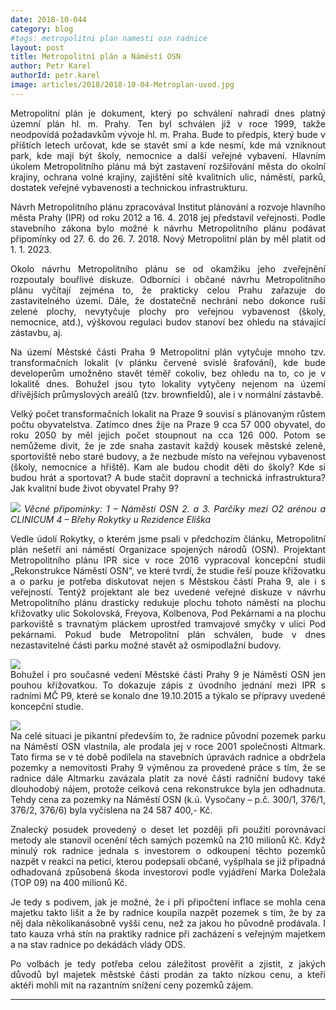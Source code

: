 ```yaml
---
date: 2018-10-044
category: blog
#tags: metropolitni plan namesti osn radnice
layout: post
title: Metropolitní plán a Náměstí OSN
author: Petr Karel
authorId: petr.karel
image: articles/2018/2018-10-04-Metroplan-uvod.jpg
---
```

<p style='text-align: justify;'>
Metropolitní plán je dokument, který po schválení nahradí dnes platný územní plán hl. m. Prahy. Ten byl schválen již v roce 1999, takže neodpovídá požadavkům vývoje hl. m.  Praha. Bude to předpis, který bude v příštích letech určovat, kde se stavět smí a kde nesmí, kde má vzniknout park, kde mají být školy, nemocnice a další veřejné vybavení. Hlavním úkolem Metropolitního plánu má být zastavení rozšiřování města do okolní krajiny, ochrana volné krajiny, zajištění sítě kvalitních ulic, náměstí, parků, dostatek veřejné vybavenosti a technickou infrastrukturu.
</p><p style='text-align: justify;'>
Návrh Metropolitního plánu zpracovával Institut plánování a rozvoje hlavního města Prahy (IPR) od roku 2012 a 16. 4. 2018 jej představil veřejnosti. Podle stavebního zákona bylo možné k návrhu Metropolitního plánu podávat připomínky od 27. 6. do 26. 7. 2018. Nový Metropolitní plán by měl platit od 1. 1. 2023.
</p><p style='text-align: justify;'>
Okolo návrhu Metropolitního plánu se od okamžiku jeho zveřejnění rozpoutaly bouřlivé diskuze. Odborníci i občané návrhu Metropolitního plánu vyčítají zejména to, že prakticky celou Prahu zařazuje do zastavitelného území. Dále, že dostatečně nechrání nebo dokonce ruší zelené plochy, nevytyčuje plochy pro veřejnou vybavenost (školy, nemocnice, atd.), výškovou regulaci budov stanoví bez ohledu na stávající zástavbu, aj.
</p><p style='text-align: justify;'>
Na území Městské části Praha 9 Metropolitní plán vytyčuje mnoho tzv. transformačních lokalit (v plánku červené svislé šrafování), kde bude developerům umožněno stavět téměř cokoliv, bez ohledu na to, co je v lokalitě dnes. Bohužel jsou tyto lokality vytyčeny nejenom na území dřívějších průmyslových areálů (tzv. brownfieldů), ale i v normální zástavbě.
</p><p style='text-align: justify;'>
Velký počet transformačních lokalit na Praze 9 souvisí s plánovaným růstem počtu obyvatelstva. Zatímco dnes žije na Praze 9 cca 57 000 obyvatel, do roku 2050 by měl jejich počet stoupnout na  cca 126 000. Potom se nemůžeme divit, že je zde snaha zastavit každý kousek městské zeleně, sportoviště nebo staré budovy, a že nezbude místo na veřejnou vybavenost (školy, nemocnice a hřiště). Kam ale budou chodit děti do školy? Kde si budou hrát a sportovat? A bude stačit dopravní a technická infrastruktura? Jak kvalitní bude život obyvatel Prahy 9?
</p><p style='text-align: justify;'>
<img src="https://praha9.pirati.cz/assets/img/articles/2018/2018-10-04-metroplan-mapa.jpg">
<i>Věcné připomínky:	1 – Náměstí OSN  2. a 3. Parčíky mezi O2 arénou a CLINICUM 4 – Břehy Rokytky u Rezidence Eliška </i>
</p><p style='text-align: justify;'>
Vedle údolí Rokytky, o kterém jsme psali v předchozím článku, Metropolitní plán nešetří ani náměstí Organizace spojených národů (OSN). Projektant Metropolitního plánu IPR sice v roce 2016 vypracoval koncepční studii „Rekonstrukce Náměstí OSN“, ve které tvrdí, že studie řeší pouze křižovatku a o parku je potřeba diskutovat nejen s Městskou částí Praha 9, ale i s veřejností. Tentýž projektant ale bez uvedené veřejné diskuze v návrhu Metropolitního plánu drasticky redukuje plochu tohoto náměstí na plochu křižovatky ulic Sokolovská,  Freyova, Kolbenova, Pod Pekárnami a na plochu parkoviště s travnatým pláckem uprostřed  tramvajové smyčky v ulici Pod pekárnami. Pokud bude Metropolitní plán schválen, bude v dnes nezastavitelné části parku možné stavět až osmipodlažní budovy.
</p><p style='text-align: justify;'>
<img src="https://praha9.pirati.cz/assets/img/articles/2018/2018-10-04-metroplan-osn-mapa.jpg"><br />
Bohužel i pro současné vedení Městské části Prahy 9 je Náměstí OSN jen pouhou křižovatkou. To dokazuje  zápis z úvodního jednání mezi IPR s radními MČ P9, které se konalo dne 19.10.2015 a týkalo se přípravy uvedené koncepční studie.
</p><p style='text-align: justify;'>
<img src="https://praha9.pirati.cz/assets/img/articles/2018/2018-10-04-metroplan-OSN-usneseni.jpg"><br />
Na celé situaci je pikantní především to, že radnice původní pozemek parku na Náměstí OSN vlastnila, ale prodala jej v roce 2001 společnosti Altmark. Tato firma se v té době podílela na stavebních úpravách radnice a obdržela pozemky a nemovitosti Prahy 9 výměnou za provedené práce s tím, že se radnice dále Altmarku zavázala platit za nové části radniční budovy také dlouhodobý nájem, protože celková cena rekonstrukce byla jen odhadnuta. Tehdy cena za pozemky na Náměstí OSN (k.ú. Vysočany – p.č. 300/1, 376/1, 376/2, 376/6) byla vyčíslena na 24 587 400,- Kč.
</p><p style='text-align: justify;'>
Znalecký posudek provedený o deset let později při použití porovnávací metody ale stanovil ocenění těch samých pozemků na 210 milionů Kč. Když minulý rok radnice jednala s investorem o odkoupení těchto pozemků nazpět v reakci na petici, kterou podepsali občané, vyšplhala se již připadná odhadovaná způsobená škoda investorovi podle vyjádření Marka Doležala (TOP 09) na 400 milionů Kč. 
</p><p style='text-align: justify;'>
Je tedy s podivem, jak je možné, že i při připočtení inflace se mohla cena majetku takto lišit a že by radnice koupila nazpět pozemek s tím, že by za něj dala několikanásobně vyšší cenu, než za jakou ho původně prodávala. I tato kauza vrhá stín na praktiky radnice při zacházení s veřejným majetkem a na stav radnice po dekádách vlády ODS.
</p><p style='text-align: justify;'>
Po volbách je tedy potřeba celou záležitost prověřit a zjistit, z jakých důvodů byl majetek městské části prodán za takto nízkou cenu, a kteří aktéři mohli mít na razantním snížení ceny pozemků zájem.
</p>

---
